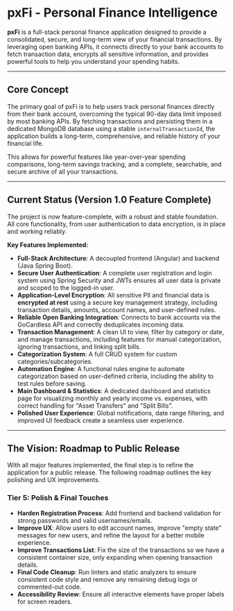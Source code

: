 # pxFi - Personal Finance Intelligence

**pxFi** is a full-stack personal finance application designed to provide a consolidated, secure, and long-term view of your financial transactions. By leveraging open banking APIs, it connects directly to your bank accounts to fetch transaction data, encrypts all sensitive information, and provides powerful tools to help you understand your spending habits.

---

## Core Concept

The primary goal of pxFi is to help users track personal finances directly from their bank account, overcoming the typical 90-day data limit imposed by most banking APIs. By fetching transactions and persisting them in a dedicated MongoDB database using a stable `internalTransactionId`, the application builds a long-term, comprehensive, and reliable history of your financial life.

This allows for powerful features like year-over-year spending comparisons, long-term savings tracking, and a complete, searchable, and secure archive of all your transactions.

---

## Current Status (Version 1.0 Feature Complete)

The project is now feature-complete, with a robust and stable foundation. All core functionality, from user authentication to data encryption, is in place and working reliably.

**Key Features Implemented:**
* **Full-Stack Architecture**: A decoupled frontend (Angular) and backend (Java Spring Boot).
* **Secure User Authentication**: A complete user registration and login system using Spring Security and JWTs ensures all user data is private and scoped to the logged-in user.
* **Application-Level Encryption**: All sensitive PII and financial data is **encrypted at rest** using a secure key management strategy, including transaction details, amounts, account names, and user-defined rules.
* **Reliable Open Banking Integration**: Connects to bank accounts via the GoCardless API and correctly deduplicates incoming data.
* **Transaction Management**: A clean UI to view, filter by category or date, and manage transactions, including features for manual categorization, ignoring transactions, and linking split bills.
* **Categorization System**: A full CRUD system for custom categories/subcategories.
* **Automation Engine**: A functional rules engine to automate categorization based on user-defined criteria, including the ability to test rules before saving.
* **Main Dashboard & Statistics**: A dedicated dashboard and statistics page for visualizing monthly and yearly income vs. expenses, with correct handling for "Asset Transfers" and "Split Bills".
* **Polished User Experience**: Global notifications, date range filtering, and improved UI feedback create a seamless user experience.

---

## The Vision: Roadmap to Public Release

With all major features implemented, the final step is to refine the application for a public release. The following roadmap outlines the key polishing and UX improvements.

### Tier 5: Polish & Final Touches
* **Harden Registration Process**: Add frontend and backend validation for strong passwords and valid usernames/emails.
* **Improve UX**: Allow users to edit account names, improve "empty state" messages for new users, and refine the layout for a better mobile experience.
* **Improve Transactions List**: Fix the size of the transactions so we have a consistent container size, only expanding when opening transaction details.
* **Final Code Cleanup**: Run linters and static analyzers to ensure consistent code style and remove any remaining debug logs or commented-out code.
* **Accessibility Review**: Ensure all interactive elements have proper labels for screen readers.